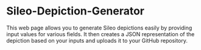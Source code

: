 # Sileo-Depiction-Generator
This web page allows you to generate Sileo depictions easily by providing input values for various fields. It then creates a JSON representation of the depiction based on your inputs and uploads it to your GitHub repository.

